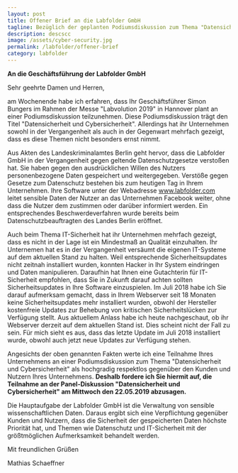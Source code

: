 ```yaml
---
layout: post
title: Offener Brief an die Labfolder GmbH
tagline: Bezüglich der geplanten Podiumsdiskussion zum Thema "Datensicherheit und Cybersicherheit"
description: descscc
image: /assets/cyber-security.jpg
permalink: /labfolder/offener-brief
category: labfolder
---
```


**An die Geschäftsführung der Labfolder GmbH**

Sehr geehrte Damen und Herren,

am Wochenende habe ich erfahren, dass Ihr Geschäftsführer Simon Bungers im Rahmen der Messe "Labvolution 2019" in Hannover plant an einer Podiumsdiskussion teilzunehmen. Diese Podiumsdiskussion trägt den Titel "Datensicherheit und Cybersicherheit". Allerdings hat ihr Unternehmen sowohl in der Vergangenheit als auch in der Gegenwart mehrfach gezeigt, dass es diese Themen nicht besonders ernst nimmt.

Aus Akten des Landeskriminalamtes Berlin geht hervor, dass die Labfolder GmbH in der Vergangenheit gegen geltende Datenschutzgesetze verstoßen hat. Sie haben gegen den ausdrücklichen Willen des Nutzers personenbezogene Daten gespeichert und weitergegeben. Verstöße gegen Gesetze zum Datenschutz bestehen bis zum heutigen Tag in Ihrem Unternehmen. Ihre Software unter der Webadresse www.labfolder.com leitet sensible Daten der Nutzer an das Unternehmen Facebook weiter, ohne dass die Nutzer dem zustimmen oder darüber informiert werden. Ein entsprechendes Beschwerdeverfahren wurde bereits beim Datenschutzbeauftragten des Landes Berlin eröffnet.

Auch beim Thema IT-Sicherheit hat ihr Unternehmen mehrfach gezeigt, dass es nicht in der Lage ist ein Mindestmaß an Qualität einzuhalten. Ihr Unternemen hat es in der Vergangenheit versäumt die eigenen IT-Systeme auf dem aktuellen Stand zu halten. Weil entsprechende Sicherheitsupdates nicht zeitnah installiert wurden, konnten Hacker in Ihr System eindringen und Daten manipulieren. Daraufhin hat Ihnen eine Gutachterin für IT-Sicherheit empfohlen, dass Sie in Zukunft darauf achten sollten Sicherheitsupdates in Ihre Software einzuspielen. Im Juli 2018 habe ich Sie darauf aufmerksam gemacht, dass in Ihrem Webserver seit 18 Monaten keine Sicherheitsupdates mehr installiert wurden, obwohl der Hersteller kostenfreie Updates zur Behebung von kritischen Sicherheitslücken zur Verfügung stellt. Aus aktuellem Anlass habe ich heute nachgeschaut, ob ihr Webserver derzeit auf dem aktuellen Stand ist. Dies scheint nicht der Fall zu sein. Für mich sieht es aus, dass das letzte Update im Juli 2018 installiert wurde, obwohl auch jetzt neue Updates zur Verfügung stehen.

Angesichts der oben genannten Fakten werte ich eine Teilnahme Ihres Unternehmens an einer Podiumsdiskussion zum Thema "Datensicherheit und Cybersicherheit" als hochgradig respektlos gegenüber den Kunden und Nutzern Ihres Unternehmens. **Deshalb fordere ich Sie hiermit auf, die Teilnahme an der Panel-Diskussion "Datensicherheit und Cybersicherheit" am Mittwoch den 22.05.2019 abzusagen.**

Die Hauptaufgabe der Labfolder GmbH ist die Verwaltung von sensible wissenschaftlichen Daten. Daraus ergibt sich eine Verpflichtung gegenüber Kunden und Nutzern, dass die Sicherheit der gespeicherten Daten höchste Priorität hat, und Themen wie Datenschutz und IT-Sicherheit mit der größtmöglichen Aufmerksamkeit behandelt werden.


Mit freundlichen Grüßen

Mathias Schaeffner
